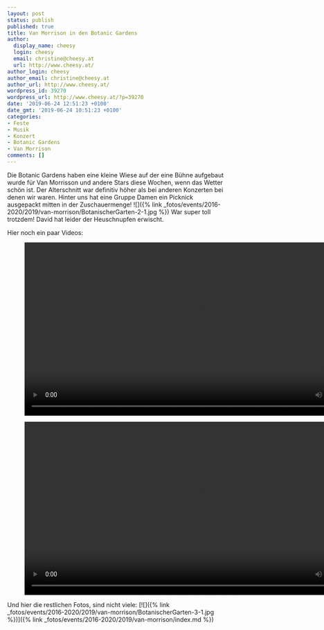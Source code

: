 ```yaml
---
layout: post
status: publish
published: true
title: Van Morrison in den Botanic Gardens
author:
  display_name: cheesy
  login: cheesy
  email: christine@cheesy.at
  url: http://www.cheesy.at/
author_login: cheesy
author_email: christine@cheesy.at
author_url: http://www.cheesy.at/
wordpress_id: 39270
wordpress_url: http://www.cheesy.at/?p=39270
date: '2019-06-24 12:51:23 +0100'
date_gmt: '2019-06-24 10:51:23 +0100'
categories:
- Feste
- Musik
- Konzert
- Botanic Gardens
- Van Morrison
comments: []
---
```

Die Botanic Gardens haben eine kleine Wiese auf der eine Bühne aufgebaut wurde für Van Morrisson und andere Stars diese Wochen, wenn das Wetter schön ist.
Der Alterschnitt war definitiv höher als bei anderen Konzerten bei denen wir waren. Hinter uns hat eine Gruppe Damen ein Picknick ausgepackt mitten in der Zuschauermenge!
![]({% link _fotos/events/2016-2020/2019/van-morrison/BotanischerGarten-2-1.jpg %})
War super toll trotzdem! David hat leider der Heuschnupfen erwischt.

Hier noch ein paar Videos:
<figure><video controls width="800" src="{% link /download/Videos/Van-Morrison-1.mp4 %}"></video></figure>
<figure><video controls width="800" src="{% link /download/Videos/Van-Morrison-2.mp4 %}"></video></figure>

Und hier die restlichen Fotos, sind nicht viele:
[![]({% link _fotos/events/2016-2020/2019/van-morrison/BotanischerGarten-3-1.jpg %})]({% link _fotos/events/2016-2020/2019/van-morrison/index.md %})
